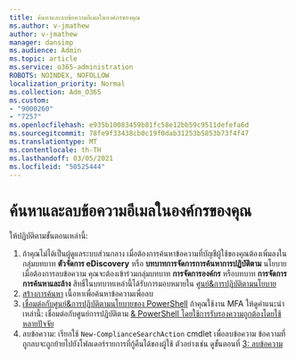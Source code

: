 ```yaml
---
title: ค้นหาและลบข้อความอีเมลในองค์กรของคุณ
ms.author: v-jmathew
author: v-jmathew
manager: dansimp
ms.audience: Admin
ms.topic: article
ms.service: o365-administration
ROBOTS: NOINDEX, NOFOLLOW
localization_priority: Normal
ms.collection: Adm_O365
ms.custom:
- "9000260"
- "7257"
ms.openlocfilehash: e935b10083459b81fc58e12bb59c9511defefa6d
ms.sourcegitcommit: 78fe9f33438cb0c19f0dab31253b5853b73f4f47
ms.translationtype: MT
ms.contentlocale: th-TH
ms.lasthandoff: 03/05/2021
ms.locfileid: "50525444"
---
```

# <a name="search-for-and-delete-email-messages-in-your-organization"></a>ค้นหาและลบข้อความอีเมลในองค์กรของคุณ

ให้ปฏิบัติตามขั้นตอนเหล่านี้:

1. ถ้าคุณไม่ได้เป็นผู้ดูแลระบบส่วนกลาง เมื่อต้องการค้นหาข้อความที่บัญชีผู้ใช้ของคุณต้องเพิ่มลงในกลุ่มบทบาท **ตัวจัดการ eDiscovery** หรือ **บทบาทการจัดการการค้นหาการปฏิบัติตาม** นโยบาย เมื่อต้องการลบข้อความ คุณจะต้องเข้าร่วมกลุ่มบทบาท **การจัดการองค์กร** หรือบทบาท **การจัดการการค้นหาและล้าง** สิทธิ์ในบทบาทเหล่านี้ได้รับการมอบหมายใน [ศูนย์&การปฏิบัติตามนโยบาย](https://protection.office.com)
2. [สร้างการค้นหา](https://docs.microsoft.com/office365/securitycompliance/content-search) เนื้อหาเพื่อค้นหาข้อความเพื่อลบ
3. [เชื่อมต่อกับศูนย์&การปฏิบัติตามนโยบายของ PowerShell](https://docs.microsoft.com/powershell/exchange/office-365-scc/connect-to-scc-powershell/connect-to-scc-powershell) ถ้าคุณใช้งาน MFA ให้ดูคําแนะนําเหล่านี้: เชื่อมต่อกับศูนย์การปฏิบัติตาม [& PowerShell โดยใช้การรับรองความถูกต้องโดยใช้หลายปัจจัย](https://docs.microsoft.com/powershell/exchange/office-365-scc/connect-to-scc-powershell/mfa-connect-to-scc-powershell)
4. ลบข้อความ: เรียกใช้ `New-ComplianceSearchAction` cmdlet เพื่อลบข้อความ ข้อความที่ถูกลบจะถูกย้ายไปยังโฟลเดอร์รายการที่กู้คืนได้ของผู้ใช้ ตัวอย่างเช่น ดูขั้นตอนที่ [3: ลบข้อความ](https://docs.microsoft.com/office365/securitycompliance/search-for-and-delete-messages-in-your-organization)
